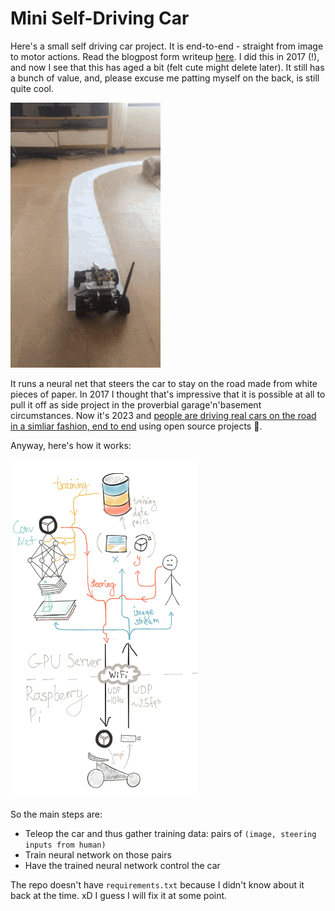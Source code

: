 # Mini Self-Driving Car

Here's a small self driving car project. It is end-to-end - straight from image to motor actions.
Read the blogpost form writeup [here](https://ghostfacekillah.github.io/car.html).
I did this in 2017 (!), and now I see that this has aged a bit (felt cute might delete later).
It still has a bunch of value, and, please excuse me patting myself on the back, is still quite cool. 

![carworks](img/car_works.gif)

It runs a neural net that steers the car to stay on the road made from white pieces of paper.
In 2017 I thought that's impressive that it is possible at all to pull it off as side project in the proverbial garage'n'basement circumstances.
Now it's 2023 and [people are driving real cars on the road in a simliar fashion, end to end](https://github.com/commaai/openpilot)
using open source projects 🤯. 

Anyway, here's how it works:

 <img src="https://github.com/ghostFaceKillah/mini-self-driving-car/blob/master/img/how_it_works.jpg" alt="alt text" width=300>

So the main steps are:
- Teleop the car and thus gather training data: pairs of `(image, steering inputs from human)`
- Train neural network on those pairs
- Have the trained neural network control the car

The repo doesn't have `requirements.txt` because I didn't know about it back at the time. xD I guess I will fix it at some point.
